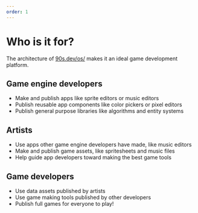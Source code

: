 ```yaml
---
order: 1
---
```


# Who is it for?

The architecture of [90s.dev/os/](/os/) makes it an ideal game development platform.

## Game engine developers

* Make and publish apps like sprite editors or music editors
* Publish reusable app components like color pickers or pixel editors
* Publish general purpose libraries like algorithms and entity systems

## Artists

* Use apps other game engine developers have made, like music editors
* Make and publish game assets, like spritesheets and music files
* Help guide app developers toward making the best game tools

## Game developers

* Use data assets published by artists
* Use game making tools published by other developers
* Publish full games for everyone to play!
